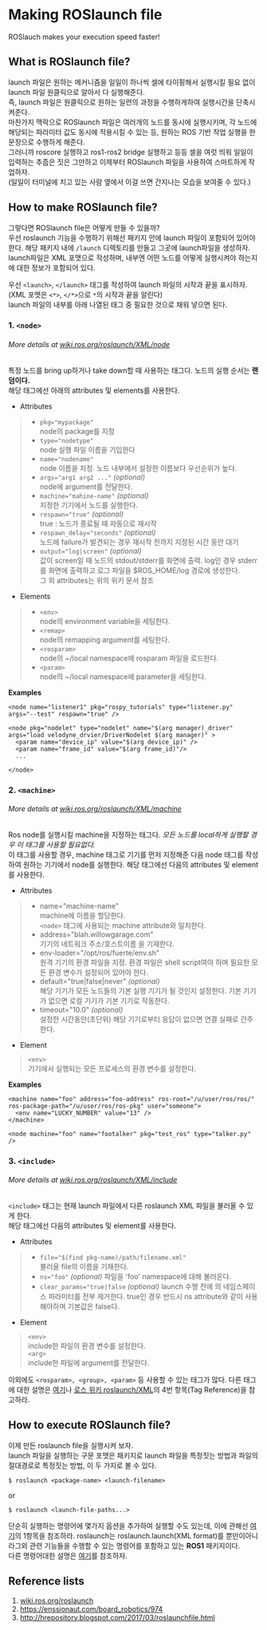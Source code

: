 # Making ROSlaunch file
ROSlauch makes your execution speed faster!
## What is ROSlaunch file?
 launch 파일은 원하는 메커니즘을 일일이 하나씩 셀에 타이핑해서 실행시킬 필요 없이
launch 파일 원클릭으로 알아서 다 실행해준다.  
즉, launch 파일은 원클릭으로 원하는 일련의 과정을 수행하게하여 실행시간을 단축시켜준다.  
마찬가지 맥락으로 ROSlaunch 파일은 여러개의 노드를 동시에 실행시키며, 각 노드에 해당되는 파라미터 값도 동시에 적용시킬 수 있는 등, 원하는 ROS 기반
작업 실행을 한문장으로 수행하게 해준다.  
그러니까 roscore 실행하고 ros1-ros2 bridge 실행하고 등등 셀을 여럿 띄워 일일이 입력하는 추줍은 짓은 그만하고
이제부터 ROSlaunch 파일을 사용하여 스마트하게 작업하자.  
(일일이 터미널에 치고 있는 사람 옆에서 이걸 쓰면 간지나는 모습을 보여줄 수 있다.)  

## How to make ROSlaunch file?  
그렇다면 ROSlaunch file은 어떻게 만들 수 있을까?  
우선 roslaunch 기능을 수행하기 위해선 패키지 안에 launch 파일이 포함되어 있어야 한다. 해당 패키지 내에 `/launch` 디렉토리를 만들고 그곳에 launch파일을 생성하자.
launch파일은 XML 포맷으로 작성하며, 내부엔 어떤 노드를 어떻게 실행시켜야 하는지에 대한 정보가 포함되어 있다.

우선 `<launch>`, `</launch>` 태그를 작성하여 launch 파일의 시작과 끝을 표시하자.(XML 포맷은 `<*>`, `</*>`으로 `*`의 시작과 끝을 알린다)  
launch 파일의 내부를 아래 나열된 태그 중 필요한 것으로 채워 넣으면 된다.

### 1. __`<node>`__  
 ###### More details at [wiki.ros.org/roslaunch/XML/node](wiki.ros.org/roslaunch/XML/node)  
 특정 노드를 bring up하거나 take down할 때 사용하는 태그다. 노드의 실행 순서는 __랜덤이다.__  
 해당 태그에선 아래의 attributes 및 elements를 사용한다.
 * Attributes  
 > - `pkg="mypackage"`  
 >   node의 package를 지정  
 > - `type="nodetype"`  
 >   node 실행 파일 이름을 기입한다  
 > - `name="nodename"`  
 >   node 이름을 지정. 노드 내부에서 설정한 이름보다 우선순위가 높다.  
 > - `args="arg1 arg2 ..."` _(optional)_  
 >   node에 argument를 전달한다.  
 > - `machine="mahine-name"` _(optional)_  
 >   지정한 기기에서 노드를 실행한다.  
 > - `respawn="true"` _(optional)_  
 >   true : 노드가 종료될 때 자동으로 재시작  
 > - `respawn_delay="seconds"` _(optional)_  
 >   노드에 failure가 발견되는 경우 재시작 전까지 지정된 시간 동안 대기  
 > - `output="log|screen"` _(optional)_  
 >   값이 screen일 때 노드의 stdout/stderr를 화면에 출력. log인 경우 stderr를 화면에 출력하고 로그 파일을 $ROS_HOME/log 경로에 생성한다.  
 > 그 외 attributes는 위의 위키 문서 참조
  
 * Elements  
 > - `<env>`  
 >   node의 environment variable을 세팅한다.  
 > - `<remap>`  
 >   node의 remapping argument를 세팅한다.  
 > - `<rosparam>`  
 >   node의 ~/local namespace에 rosparam 파일을 로드한다.  
 > - `<param>`  
 >   node의 ~/local namespace에 parameter을 세팅한다.  
 
 __Examples__
 ```
 <node name="listener1" pkg="rospy_tutorials" type="listener.py" args="--test" respawn="true" />
 ``` 
 ```
 <node pkg="nodelet" type="nodelet" name="$(arg manager)_driver" args="load velodyne_drvier/DriverNodelet $(arg manager)" >
   <param name="device_ip" value="$(arg device_ip)" />
   <param name="frame_id" value="$(arg frame_id)"/>
   ...
   
 </node>
 ```
 
### 2. __`<machine>`__  
 ###### More details at [wiki.ros.org/roslaunch/XML/machine](wiki.ros.org/roslaunch/XML/machine)  
 Ros node를 실행시킬 machine을 지정하는 태그다. _모든 노드를 local하게 실행할 경우 이 태그를 사용할 필요없다._  
 이 태그를 사용할 경우, machine 태그로 기기를 먼저 지정해준 다음 node 태그를 작성하여 원하는 기기에서 node를 실행한다.
 해당 태그에선 다음의 attributes 및 element를 사용한다.
 * Attributes  
 > - name="machine-name"  
 >   machine에 이름을 할당한다.  
 >   `<node>` 태그에 사용되는 machine attribute와 일치한다.  
 > - address="blah.willowgarage.com"  
 >   기기의 네트워크 주소/호스트이름 을 기재한다.  
 > - env-loader="/opt/ros/fuerte/env.sh"  
 >   원격 기기의 환경 파일을 지정. 환경 파일은 shell script여야 하며 필요한 모든 환경 변수가 설정되어 있어야 한다.  
 > - default="true|false|never" _(optional)_  
 >   해당 기기가 모든 노드들의 기본 실행 기기가 될 것인지 설정한다. 기본 기기가 없으면 로컬 기기가 기본 기기로 작동한다.  
 > - timeout="10.0" _(optional)_  
 >   설정한 시간동안(초단위) 해당 기기로부터 응답이 없으면 연결 실패로 간주한다.  
   
 * Element  
 > `<env>`  
 >   기기에서 실행되는 모든 프로세스의 환경 변수를 설정한다.  
 
 __Examples__
 ```
 <machine name="foo" address="foo-address" ros-root="/u/user/ros/ros/" ros-package-path="/u/user/ros/ros-pkg" user="someone">
   <env name="LUCKY_NUMBER" value="13" />
 </machine>

 <node machine="foo" name="footalker" pkg="test_ros" type="talker.py" />
 ```
 
### 3. __`<include>`__
 ###### More details at [wiki.ros.org/roslaunch/XML/include](wiki.ros.org/roslaunch/XML/include)  
 `<include>` 태그는 현재 launch 파일에서 다른 roslaunch XML 파일을 불러올 수 있게 한다.  
 해당 태그에선 다음의 attributes 및 element를 사용한다.
 * Attributes  
 > - `file="$(find pkg-name)/path/filename.xml"`  
 >   불러올 file의 이름을 기재한다.  
 > - `ns="foo"` _(optional)_
 >   파일을 'foo' namespace에 대해 불러온다.  
 > - `clear_params="true|false` _(optional)_
 >   launch 수행 전에 <include>의 네임스페이스 파라미터를 전부 제거한다. true인 경우 반드시 ns attribute와 같이 사용해야하며 기본값은 false다.
   
 * Element  
 > `<env>`  
 >   include한 파일의 환경 변수를 설정한다.  
 > `<arg>`  
 >   include한 파일에 argument를 전달한다.  


이외에도 `<rosparam>, <group>, <param>` 등 사용할 수 있는 태그가 많다.
다른 태그에 대한 설명은 [여기](https://enssionaut.com/board_robotics/974)나 [로스 위키 roslaunch/XML](wiki.ros.org/roslaunch/XML)의 4번 항목(Tag Reference)을 참고하라.  

## How to execute ROSlaunch file?  
이제 만든 roslaunch file을 실행시켜 보자.  
launch 파일을 실행하는 구문 포맷은 패키지로 launch 파일을 특정짓는 방법과 파일의 절대경로로 특정짓는 방법, 이 두 가지로 볼 수 있다.
```
$ roslaunch <package-name> <launch-filename>
```
or
```
$ roslaunch <launch-file-paths...>
```
단순히 실행하는 명령어에 몇가지 옵션을 추가하여 실행할 수도 있는데, 이에 관해선 [여기](http://wiki.ros.org/roslaunch/Commandline%20Tools)의 1항목을 참조하라. 
roslaunch는 roslaunch.launch(XML format)를 뿐만이아니라그외 관련 기능들을 수행할 수 있는 명령어를 포함하고 있는 __ROS1__ 패키지이다.  
다른 명령어대한 설명은 [여기](http://wiki.ros.org/roslaunch/Commandline%20Tools)를 참조하자.


## Reference lists 
1. [wiki.ros.org/roslaunch](wiki.ros.org/roslaunch)
2. https://enssionaut.com/board_robotics/974
3. http://hrepository.blogspot.com/2017/03/roslaunchfile.html  



 

